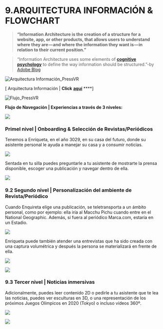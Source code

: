 # 9.ARQUITECTURA INFORMACIÓN & FLOWCHART

> **“Information Architecture is the creation of a structure for a website, app, or other products, that allows users to understand where they are — and where the information they want is — in relation to their current position.”**

> “Information Architecture uses some elements of [**cognitive psychology**](http://information%20architecture%20uses%20some%20elements%20of%20cognitive%20psychology%20to%20define%20the%20way%20information%20should%20be%20structured./) to define the way information should be structured.”-by [Adobe Blog](https://theblog.adobe.com/a-beginners-guide-to-information-architecture-for-ux-designers/)

![Arquitectura Informaci&#xF3;n\_PressVR ](.gitbook/assets/mapa-mental%20%282%29.png)

\[ Arquitectura Información \| **Click** [**aquí**](https://my.mindnode.com/egf8dMsGoFbSsydbBp3yS8ckyYwQPGLezxg36of4) ****\]

![Flujo\_PressVR](.gitbook/assets/flujonivelesai_pressvr.png)

**Flujo de Navegación \| Experiencias a través de 3 niveles:**

![](.gitbook/assets/flujonavegacion_pressvr.jpeg)

### **Primel nivel \| Onboarding & Selección de Revistas/Periódicos**

Tenemos a Enriqueta, en el año 3029, en su casa del futuro, donde su asistente personal le ayuda a manejar su casa y a consumir noticias.

![](.gitbook/assets/flujonavegacion1_pressvr.jpeg)

Sentada en tu silla puedes preguntarle a tu asistente de mostrarte la prensa disponible, escoger una publicación y navegar dentro de ella.

![](.gitbook/assets/primernivelai_pressvr.jpeg)

### **9.2 Segundo nivel \| Personalización del ambiente de Revista/Periódico**

Cuando Enquireta elige una publicación, se teletransporta a un ámbito personal, como por ejemplo: ella iría al Macchu Pichu cuando entre en el National Geographic. Además, si fuera al periódico Marca.com, estaría en un Estadio.

![](.gitbook/assets/segundonivel_pressvr.jpeg)

Enriqueta puede también atender una entrevistas que ha sido creada con una captura volumétrica y después la persona se materializará en frente de ella.

![](.gitbook/assets/segundonivel2_pressvr.jpeg)

![](.gitbook/assets/segundonivel3_pressvr.jpeg)

### **9.3 Tercer nivel \| Noticias inmersivas**

Adicionalmente, puedes leer contenido 2D o pedirle a tu asistente que te lea las noticias, puedes ver esculturas en 3D, o una representación de los próximos Juegos Olímpicos en 2020 \(Tokyo\) o incluso vídeos 360º.

![](.gitbook/assets/tercernivel_pressvr.jpeg)

![](.gitbook/assets/tercernivel2_pressvr.jpeg)

